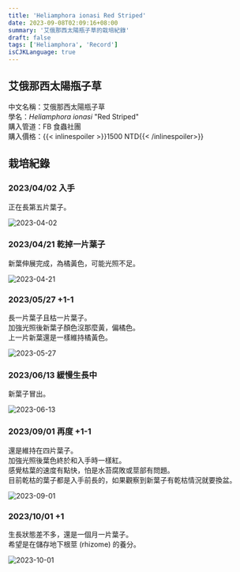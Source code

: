 ```yaml
---
title: 'Heliamphora ionasi Red Striped'
date: 2023-09-08T02:09:16+08:00
summary: '艾俄那西太陽瓶子草的栽培紀錄'
draft: false
tags: ['Heliamphora', 'Record']
isCJKLanguage: true
---
```


## 艾俄那西太陽瓶子草

中文名稱：艾俄那西太陽瓶子草  
學名：*Heliamphora ionasi* "Red Striped"  
購入管道：FB 食蟲社團  
購入價格：{{< inlinespoiler >}}1500 NTD{{< /inlinespoiler>}}

## 栽培紀錄

### 2023/04/02 入手

正在長第五片葉子。

![2023-04-02](./images/2023-04-02.jpg)

### 2023/04/21 乾掉一片葉子

新葉伸展完成，為橘黃色，可能光照不足。

![2023-04-21](./images/2023-04-21.jpg)

### 2023/05/27 +1-1

長一片葉子且枯一片葉子。  
加強光照後新葉子顏色沒那麼黃，偏橘色。  
上一片新葉還是一樣維持橘黃色。

![2023-05-27](./images/2023-05-27.jpg)

### 2023/06/13 緩慢生長中

新葉子冒出。

![2023-06-13](./images/2023-06-13.jpg)

### 2023/09/01 再度 +1-1

還是維持在四片葉子。  
加強光照後葉色終於和入手時一樣紅。  
感覺枯葉的速度有點快，怕是水苔腐敗或莖部有問題。  
目前乾枯的葉子都是入手前長的，如果觀察到新葉子有乾枯情況就要換盆。  

![2023-09-01](./images/2023-09-01.jpg)

### 2023/10/01 +1

生長狀態差不多，還是一個月一片葉子。  
希望是在儲存地下根莖 (rhizome) 的養分。  

![2023-10-01](./images/2023-10-01.jpg)
